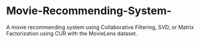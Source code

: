 # Movie-Recommending-System-
A movie recommending system using Collaborative Filtering, SVD, or Matrix Factorization using CUR with the MovieLens dataset.
